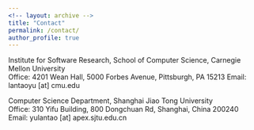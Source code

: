 ```yaml
---
<!-- layout: archive -->
title: "Contact"
permalink: /contact/
author_profile: true
---
```

Institute for Software Research, School of Computer Science, Carnegie Mellon University<br>
Office: 4201 Wean Hall, 5000 Forbes Avenue, Pittsburgh, PA 15213
Email: lantaoyu [at] cmu.edu

Computer Science Department, Shanghai Jiao Tong University<br>
Office: 310 Yifu Building, 800 Dongchuan Rd, Shanghai, China 200240
Email: yulantao [at] apex.sjtu.edu.cn

